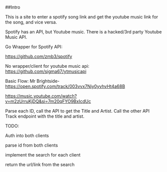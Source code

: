 ##Intro

This is a site to enter a spotify song link and get the youtube music link for the song, and vice versa. 

Spotify has an API, but Youtube music. There is a hacked/3rd party Youtube Music API.

Go Wrapper for Spotify API: 

https://github.com/zmb3/spotify

No wrapper/client for youtube music api: 
https://github.com/sigma67/ytmusicapi

Basic Flow: 
Mr Brightside- 
https://open.spotify.com/track/003vvx7Niy0yvhvHt4a68B

https://music.youtube.com/watch?v=m2zUrruKjDQ&si=7m20qFYO9BxIcdUc

Parse each ID, call the API to get the Title and Artist. Call the other API Track endpoint with the title and artist. 

TODO: 

Auth into both clients

parse id from both clients

implement the search for each client

return the url/link from the search
